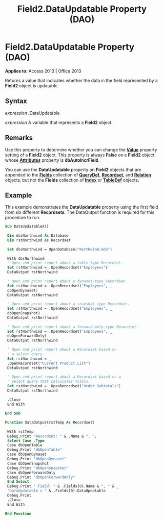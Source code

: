 ﻿---
title: Field2.DataUpdatable Property (DAO)
TOCTitle: DataUpdatable Property
ms:assetid: e6619c4e-26b1-777b-f0de-78fed3dbc890
ms:mtpsurl: https://msdn.microsoft.com/library/Ff835966(v=office.15)
ms:contentKeyID: 48548377
ms.date: 09/18/2015
mtps_version: v=office.15
---

# Field2.DataUpdatable Property (DAO)


**Applies to**: Access 2013 | Office 2013


Returns a value that indicates whether the data in the field represented by a **Field2** object is updatable.

## Syntax

*expression* .DataUpdatable

*expression* A variable that represents a **Field2** object.

## Remarks

Use this property to determine whether you can change the **[Value](field-value-property-dao.md)** property setting of a **Field2** object. This property is always **False** on a **Field2** object whose **[Attributes](field-attributes-property-dao.md)** property is **dbAutoIncrField**.

You can use the **DataUpdatable** property on **Field2** objects that are appended to the **[Fields](fields-collection-dao.md)** collection of **[QueryDef](querydef-object-dao.md)**, **[Recordset](recordset-object-dao.md)**, and **[Relation](relation-object-dao.md)** objects, but not the **Fields** collection of **[Index](index-object-dao.md)** or **[TableDef](tabledef-object-dao.md)** objects.

## Example

This example demonstrates the **DataUpdatable** property using the first field from six different **Recordsets**. The DataOutput function is required for this procedure to run.

```vb 
Sub DataUpdatableX() 
 
 Dim dbsNorthwind As Database 
 Dim rstNorthwind As Recordset 
 
 Set dbsNorthwind = OpenDatabase("Northwind.mdb") 
 
 With dbsNorthwind 
 ' Open and print report about a table-type Recordset. 
 Set rstNorthwind = .OpenRecordset("Employees") 
 DataOutput rstNorthwind 
 
 ' Open and print report about a dynaset-type Recordset. 
 Set rstNorthwind = .OpenRecordset("Employees", _ 
 dbOpenDynaset) 
 DataOutput rstNorthwind 
 
 ' Open and print report about a snapshot-type Recordset. 
 Set rstNorthwind = .OpenRecordset("Employees", _ 
 dbOpenSnapshot) 
 DataOutput rstNorthwind 
 
 ' Open and print report about a forward-only-type Recordset. 
 Set rstNorthwind = .OpenRecordset("Employees", _ 
 dbOpenForwardOnly) 
 DataOutput rstNorthwind 
 
 ' Open and print report about a Recordset based on 
 ' a select query. 
 Set rstNorthwind = _ 
 .OpenRecordset("Current Product List") 
 DataOutput rstNorthwind 
 
 ' Open and print report about a Recordset based on a 
 ' select query that calculates totals. 
 Set rstNorthwind = .OpenRecordset("Order Subtotals") 
 DataOutput rstNorthwind 
 
 .Close 
 End With 
 
End Sub 
 
Function DataOutput(rstTemp As Recordset) 
 
 With rstTemp 
 Debug.Print "Recordset: " & .Name & ", "; 
 Select Case .Type 
 Case dbOpenTable 
 Debug.Print "dbOpenTable" 
 Case dbOpenDynaset 
 Debug.Print "dbOpenDynaset" 
 Case dbOpenSnapshot 
 Debug.Print "dbOpenSnapshot" 
 Case dbOpenForwardOnly 
 Debug.Print "dbOpenForwardOnly" 
 End Select 
 Debug.Print " Field: " & .Fields(0).Name & ", " & _ 
 "DataUpdatable = " & .Fields(0).DataUpdatable 
 Debug.Print 
 .Close 
 End With 
 
End Function 
 
```

